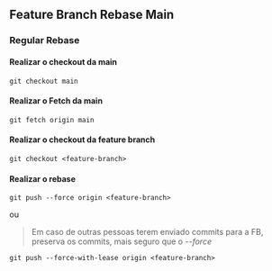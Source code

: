 ## Feature Branch Rebase Main

### Regular Rebase

#### Realizar o checkout da main
```
git checkout main
```

#### Realizar o Fetch da main

```
git fetch origin main
```

#### Realizar o checkout da feature branch
```
git checkout <feature-branch>
```

#### Realizar o rebase
```
git push --force origin <feature-branch>
```
ou 

> Em caso de outras pessoas terem enviado commits para a FB, preserva os commits, mais seguro que o *--force*
```
git push --force-with-lease origin <feature-branch>
```
